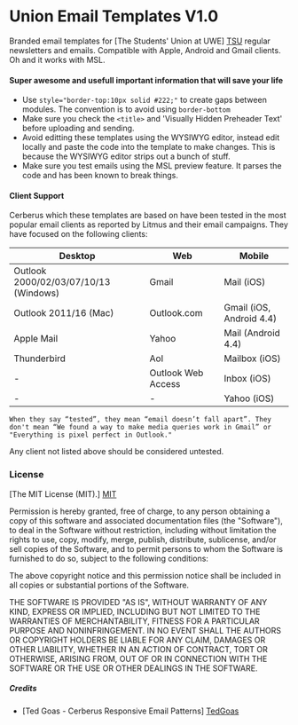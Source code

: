 # Union Email Templates V1.0
Branded email templates for [The Students' Union at UWE] [TSU] regular newsletters and emails. Compatible with Apple, Android and Gmail clients. Oh and it works with MSL.

#### Super awesome and usefull important information that will save your life
 * Use ```style="border-top:10px solid #222;"``` to create gaps between modules. The convention is to avoid using ```border-bottom```
 *  Make sure you check the ```<title>``` and 'Visually Hidden Preheader Text' before uploading and sending. 
 *  Avoid editting these templates using the WYSIWYG editor, instead edit locally and paste the code into the template to make changes. This is because the WYSIWYG editor strips out a bunch of stuff.
 *  Make sure you test emails using the MSL preview feature. It parses the code and has been known to break things.

#### Client Support 
Cerberus which these templates are based on have been tested in the most popular email clients as reported by Litmus and their email campaigns. They have focused on the following clients:

Desktop | Web | Mobile
--- | --- | ---
Outlook 2000/02/03/07/10/13 (Windows) | Gmail | Mail (iOS)
Outlook 2011/16 (Mac) | Outlook.com  | Gmail (iOS, Android 4.4)
Apple Mail | Yahoo | Mail (Android 4.4)
Thunderbird | Aol | Mailbox (iOS)
- | Outlook Web Access | Inbox (iOS)
- | - | Yahoo (iOS)
 `When they say “tested”, they mean “email doesn’t fall apart”. They don't mean “We found a way to make media queries work in Gmail” or "Everything is pixel perfect in Outlook."`

Any client not listed above should be considered untested.

### License

[The MIT License (MIT).] [MIT]

Permission is hereby granted, free of charge, to any person obtaining a copy of this software and associated documentation files (the "Software"), to deal in the Software without restriction, including without limitation the rights to use, copy, modify, merge, publish, distribute, sublicense, and/or sell copies of the Software, and to permit persons to whom the Software is furnished to do so, subject to the following conditions:

The above copyright notice and this permission notice shall be included in all copies or substantial portions of the Software.

THE SOFTWARE IS PROVIDED "AS IS", WITHOUT WARRANTY OF ANY KIND, EXPRESS OR IMPLIED, INCLUDING BUT NOT LIMITED TO THE WARRANTIES OF MERCHANTABILITY, FITNESS FOR A PARTICULAR PURPOSE AND NONINFRINGEMENT. IN NO EVENT SHALL THE AUTHORS OR COPYRIGHT HOLDERS BE LIABLE FOR ANY CLAIM, DAMAGES OR OTHER LIABILITY, WHETHER IN AN ACTION OF CONTRACT, TORT OR OTHERWISE, ARISING FROM, OUT OF OR IN CONNECTION WITH THE SOFTWARE OR THE USE OR OTHER DEALINGS IN THE SOFTWARE.

 ##### Credits
 * [Ted Goas - Cerberus Responsive Email Patterns] [TedGoas]
 
 [TedGoas]: <https://github.com/TedGoas/Cerberus>
 [MIT]: <http://choosealicense.com/licenses/mit/>
 [TSU]: <https://thestudentsunion.co.uk/>